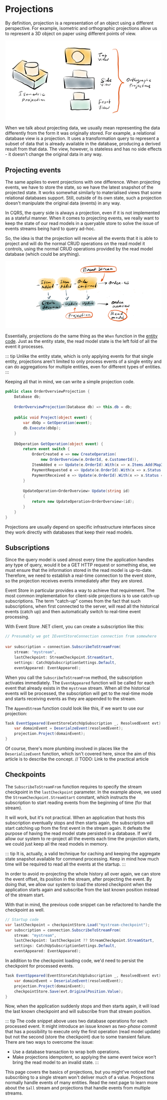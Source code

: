 # Projections

By definition, projection is a representation of an object using a different perspective. For example, isometric and orthographic projections allow us to represent a 3D object on paper using different points of view.

![Geometry](./images/geometry-projections.png)

When we talk about projecting data, we usually mean representing the data differently from the form it was originally stored. For example, a relational database view is a projection. It uses a transformation query to represent a subset of data that is already available in the database, producing a derived result from that data. The view, however, is stateless and has no side effects - it doesn't change the original data in any way.

## Projecting events

The same applies to event projections with one difference. When projecting events, we have to store the state, so we have the latest snapshot of the projected state. It works somewhat similarly to materialised views that some relational databases support. Still, outside of its own state, such a projection doesn't manipulate the original data (events) in any way.

In CQRS, the query side is always a projection, even if it is not implemented as a stateful manner. When it comes to projecting events, we really want to keep the state of our read models in a queryable store to solve the issue of events streams being hard to query ad-hoc.

So, the idea is that the projection will receive all the events that it is able to project and will do the normal CRUD operations on the read model it controls, using the normal CRUD operations provided by the read model database (which could be anything).

![EventsProjection](./images/projections-single-stream.png)

Essentially, projections do the same thing as the `When` function in the [entity code](./entities-as-streams.md#using-events-to-mutate-state). Just as the entity state, the read model state is the left fold of all the event it processes. 

::: tip
Unlike the entity state, which is only applying events for that single entity, projections aren't limited to only process events of a single entity and can do aggregations for multiple entities, even for different types of entities.
:::

Keeping all that in mind, we can write a simple projection code.

```csharp
public class OrderOverviewProjection {
    Database db;

    OrderOverviewProjection(Database db) => this.db = db;

    public void Project(object event) {
        var dbOp = GetOperation(event);
        db.Execute(dbOp);
    }

    DbOperation GetOperation(object event) {
        return event switch {
            OrderCreated e => new CreateOperation(
                new OrderOverview(e.OrderId, e.CustomerId)),
            ItemAdded e => Update(e.OrderId).With(x => x.Items.Add(MapItem(e.Item))),
            PaymentRequested e => Update(e.OrderId).With(x => x.Status = AwaitingPayment),
            PaymentReceived e => Update(e.OrderId).With(x => x.Status = Paid)
        }

        UpdateOperation<OrderOverview> Update(string id)
        {
            return new UpdateOperation<OrderOverview>(id);
        }
    }
}
```

Projections are usually depend on specific infrastructure interfaces since they work directly with databases that keep their read models.

## Subscriptions

Since the query model is used almost every time the application handles any type of query, would it be a GET HTTP request or something else, we must ensure that the information stored in the read model is up-to-date. Therefore, we need to establish a real-time connection to the event store, so the projection receives events immediately after they are stored.

Event Store in particular provides a way to achieve that requirement. The most common implementation for client-side projections is to use catch-up subscriptions. The term "catch-up" comes from the fact that such subscriptions, when first connected to the server, will read all the historical events (catch up) and then automatically switch to real-time event processing.

With Event Store .NET client, you can create a subscription like this:

```csharp
// Presumably we got IEventStoreConnection connection from somewhere

var subscription = connection.SubscribeToStreamFrom(
    stream: "mystream",
    lastCheckpoint: StreamCheckpoint.StreamStart,
    settings: CatchUpSubscriptionSettings.Default,
    eventAppeared: EventAppeared);
```

When you call the `SubscribeToStreamFrom` method, the subscription activates immediately. The `EventAppeared` function will be called for each event that already exists in the `mystream` stream. When all the historical events will be processed, the subscription will get to the real-time mode and starts receiving events as they are appended to the stream.

The `AppendStream` function could look like this, if we want to use our projection:

```csharp
Task EventSppeared(EventStoreCatchUpSubscription _, ResolvedEvent evt) {
    var domainEvent = DeserialzeEvent(resolvedEvent);
    projection.Project(domainEvent);
}
```

Of course, there's more plumbing involved in places like the `DeserializeEvent` function, which isn't covered here, since the aim of this article is to describe the concept. 
// TODO: Link to the practical article

## Checkpoints

The `SubscribeToStreamFrom` function requires to specify the stream checkpoint in the `lastCheckpoint` parameter. In the example above, we used the `StreamCheckpoint.StreamStart` constant, which instructs the subscription to start reading events from the beginning of time (for that stream).

It will work, but it's not practical. When an application that hosts this subscription eventually stops and then starts again, the subscription will start catching up from the first event in the stream again. It defeats the purpose of having the read model state persisted in a database. If we'd allow our system to re-project all the events each time the projection starts, we could just keep all the read models in memory.

::: tip
It is, actually, a valid technique for caching and keeping the aggregate state snapshot available for command processing. Keep in mind how much time will be required to read all the events at the startup.
:::

In order to avoid re-projecting the whole history all over again, we can store the event offset, its position in the stream, after projecting the event. By doing that, we allow our system to load the stored checkpoint when the application starts again and subscribe from the last known position instead of the stream start.

With that in mind, the previous code snippet can be refactored to handle the checkpoint as well.

```csharp
// Startup code
var lastCheckpoint = checkpointStore.Load("mystream-checkpoint");
var subscription = connection.SubscribeToStreamFrom(
    stream: "mystream",
    lastCheckpoint: lastCheckpoint ?? StreamCheckpoint.StreamStart,
    settings: CatchUpSubscriptionSettings.Default,
    eventAppeared: EventAppeared);
```

In addition to the checkpoint loading code, we'd need to persist the checkpoint for processed events.

```csharp
Task EventSppeared(EventStoreCatchUpSubscription _, ResolvedEvent evt) {
    var domainEvent = DeserialzeEvent(resolvedEvent);
    projection.Project(domainEvent);
    checkpointStore.Save(evt.OriginalPosition.Value);
}
```

Now, when the application suddenly stops and then starts again, it will load the last known checkpoint and will subscribe from that stream position.

::: tip
The code snippet above uses two database operations for each processed event. It might introduce an issue known as _two-phase commit_ that has a possibility to execute only the first operation (read model update) but not the second (store the checkpoint) due to some transient failure. There are two ways to overcome the issue:
 - Use a database transaction to wrap both operations.
 - Make projections idempotent, so applying the same event twice won't bring the read model to an invalid state.
 :::
 
 This page covers the basics of projections, but you might've noticed that subscribing to a single stream won't deliver much of a value. Projections normally handle events of many entities. Read the next page to learn more about the `$all` stream and projections that handle events from multiple streams.
 
